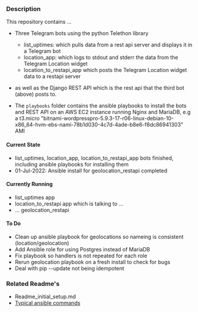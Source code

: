 ### Description
This repository contains ...
* Three Telegram bots using the python Telethon library
    * list_uptimes: which pulls data from a rest api server and displays it in a Telegram bot
    * location_app: which logs to stdout and stderr the data from the Telegram Location widget
    * location_to_restapi_app which posts the Telegram Location widget data to a restapi server

* as well as the  Django REST API which is the rest api that the third bot (above) posts to.

* The `playbooks` folder contains the ansible playbooks to install the bots and REST API on an
AWS EC2 instance running Nginx and MariaDB, e.g a t3.micro "bitnami-wordpresspro-5.9.3-17-r06-linux-debian-10-x86_64-hvm-ebs-nami-78b1d030-4c7d-4ade-b8e6-f8dc86941303" AMI

#### Current State
* list_uptimes, location_app, location_to_restapi_app bots finished, including ansible playbooks for installing them
* 01-Jul-2022: Ansible install for geolocation_restapi completed

#### Currently Running
* list_uptimes app
* location_to_restapi app which is talking to ... 
* ... geolocation_restapi

#### To Do
* Clean up ansible playbook for geolocations so nameing is consistent (location/geolocation)
* Add Ansible role for using Postgres instead of MariaDB 
* Fix playbook so handlers is not repeated for each role
* Rerun geolocation playbook on a fresh install to check for bugs
* Deal with pip --update not being idempotent

### Related Readme's
* Readme_initial_setup.md
* [Typical ansible commands](https://github.com/johnedstone/telegram-telethon/tree/main/ansible_playbook)

<!---
# vim: ai et ts=4 sw=4 sts=4 nu
-->
